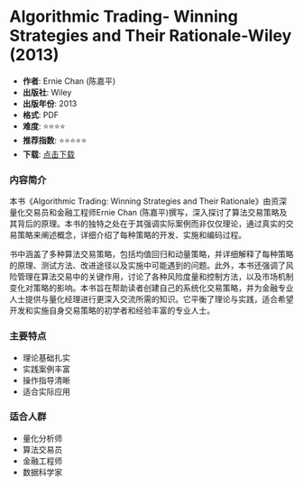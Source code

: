 # Algorithmic Trading- Winning Strategies and Their Rationale-Wiley (2013)

- **作者**: Ernie Chan (陈嘉平)
- **出版社**: Wiley
- **出版年份**: 2013
- **格式**: PDF
- **难度**: ⭐⭐⭐⭐
- **推荐指数**: ⭐⭐⭐⭐⭐
- **下载**: [点击下载](https://github.com/LLMQuant/asset/blob/main/Algorithmic%20Trading_%20Winning%20Strategies%20and%20Their%20Rationale-Wiley%20(2013).pdf)

### 内容简介

本书《Algorithmic Trading: Winning Strategies and Their Rationale》由资深量化交易员和金融工程师Ernie Chan (陈嘉平)撰写，深入探讨了算法交易策略及其背后的原理。本书的独特之处在于其强调实际案例而非仅仅理论，通过真实的交易策略来阐述概念，详细介绍了每种策略的开发、实施和编码过程。

书中涵盖了多种算法交易策略，包括均值回归和动量策略，并详细解释了每种策略的原理、测试方法、改进途径以及实施中可能遇到的问题。此外，本书还强调了风险管理在算法交易中的关键作用，讨论了各种风险度量和控制方法，以及市场机制变化对策略的影响。本书旨在帮助读者创建自己的系统化交易策略，并为金融专业人士提供与量化经理进行更深入交流所需的知识。它平衡了理论与实践，适合希望开发和实施自身交易策略的初学者和经验丰富的专业人士。

### 主要特点

- 理论基础扎实
- 实践案例丰富
- 操作指导清晰
- 适合实际应用

### 适合人群

- 量化分析师
- 算法交易员
- 金融工程师
- 数据科学家